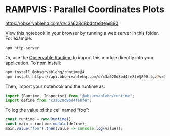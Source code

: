 # RAMPVIS : Parallel Coordinates Plots

https://observablehq.com/d/c3a628d8bd4fe8fe@890

View this notebook in your browser by running a web server in this folder. For
example:

~~~sh
npx http-server
~~~

Or, use the [Observable Runtime](https://github.com/observablehq/runtime) to
import this module directly into your application. To npm install:

~~~sh
npm install @observablehq/runtime@4
npm install https://api.observablehq.com/d/c3a628d8bd4fe8fe@890.tgz?v=3
~~~

Then, import your notebook and the runtime as:

~~~js
import {Runtime, Inspector} from "@observablehq/runtime";
import define from "c3a628d8bd4fe8fe";
~~~

To log the value of the cell named “foo”:

~~~js
const runtime = new Runtime();
const main = runtime.module(define);
main.value("foo").then(value => console.log(value));
~~~
